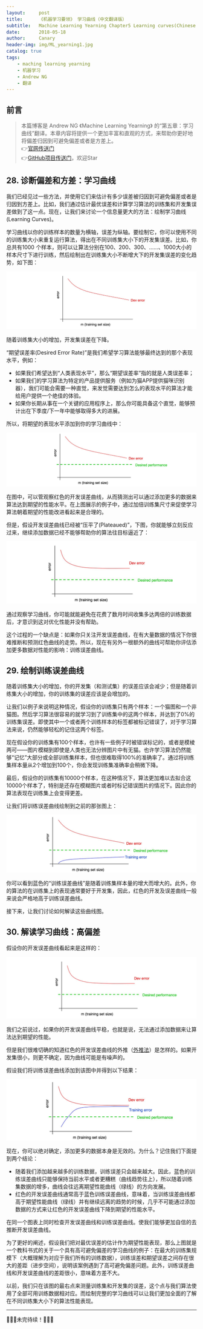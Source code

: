 ```yaml
---
layout:     post
title:      《机器学习要领》 学习曲线（中文翻译版）
subtitle:   Machine Learning Yearning Chapter5 Learning curves(Chinese ver)
date:       2018-05-18
author:     Canary
header-img: img/ML_yearning1.jpg
catalog: true
tags:
    - maching learning yearning
    - 机器学习
    - Andrew NG
    - 翻译
---
```


## 前言

> 本篇博客是 Andrew NG 《Machine Learning Yearning》 的“第五章：学习曲线”翻译。本章内容将提供一个更加丰富和直观的方式，来帮助你更好地将偏差归因到可避免偏差或者是方差上。   
👉[官网传送门](http://www.mlyearning.org/)<br>
👉[GitHub项目传送门](https://github.com/AlbertHG/Machine-Learning-Yearning-Chinese-ver)，欢迎Star

## 28. 诊断偏差和方差：学习曲线

我们已经见过一些方法，并使用它们来估计有多少误差被归因到可避免偏差或者是归因到方差上。比如，我们通过估计最优误差和计算学习算法的训练集和开发集误差做到了这一点。现在，让我们来讨论一个信息量更大的方法：绘制学习曲线(Learning Curves)。

学习曲线以你的训练样本的数量为横轴，误差为纵轴。要绘制它，你可以使用不同的训练集大小来重复运行算法，得出在不同训练集大小下的开发集误差。比如，你总共有1000 个样本，则可以让算法分别在100、200、300、……、1000大小的样本尺寸下进行训练，然后绘制出在训练集大小不断增大下的开发集误差的变化趋势，如下图：

![](https://raw.githubusercontent.com/AlbertHG/alberthg.github.io/master/makedown_img/20180422mlyearning/11.png)

随着训练集大小的增加，开发集误差在下降。

“期望误差率(Desired Error Rate)”是我们希望学习算法能够最终达到的那个表现水平，例如：

- 如果我们希望达到“人类表现水平”，那么“期望误差率”指的就是人类误差率；
- 如果我们的学习算法为特定的产品提供服务（例如为猫APP提供猫咪识别器），我们可能会需要一种直觉，来发觉需要达到怎么的表现水平的算法才能给用户提供一个绝佳的体验。
- 如果你长期从事在一个关键的应用程序上，那么你可能具备这个直觉，能够预计出在下季度/下一年中能够取得多大的进展。

所以，将期望的表现水平添加到你的学习曲线中：

![](https://raw.githubusercontent.com/AlbertHG/alberthg.github.io/master/makedown_img/20180422mlyearning/12.png)

在图中，可以管观察红色的开发误差曲线，从而猜测出可以通过添加更多的数据来算法达到期望的性能水平。在上图展示的例子中，通过加倍训练集尺寸来促使学习算法朝着期望的性能改进看起来是合理的。

但是，假设开发误差曲线已经被“压平了(Plateaued)”，下图，你就能够立刻反应过来，继续添加数据已经不能够帮助你的算法往目标逼近了：

![](https://raw.githubusercontent.com/AlbertHG/alberthg.github.io/master/makedown_img/20180422mlyearning/13.png)

通过观察学习曲线，你可能就能避免在花费了数月时间收集多达两倍的训练数据后，才意识到这对优化性能并没有帮助。

这个过程的一个缺点是：如果你只关注开发误差曲线，在有大量数据的情况下你很难推断和预测红色曲线的走势。所以，现在有另外一根额外的曲线可帮助你评估添加更多数据对性能的影响：训练误差曲线。

## 29. 绘制训练误差曲线

随着训练集大小的增加，你的开发集（和测试集）的误差应该会减少；但是随着训练集大小的增加，你的训练集的误差应该是会增加的。

让我们以例子来说明这种情况，假设你的训练集只有两个样本：一个猫图和一个非猫图。然后学习算法很容易的就学习到了训练集中的这两个样本，并达到了0%的训练集误差。即使其中一个或者两个训练样本的标签都被标记错误了，对于学习算法来说，仍然能够轻松的记住这两个标签。

现在假设你的训练集有100个样本，也许有一些例子时被错误标记的，或者是模棱两可——图片模糊到即使是人类也无法分辨图片中有无猫。也许学习算法仍然能够“记忆”大部分或全部训练集样本，但也很难取得100%的准确率了。通过将训练集样本量从2个增加到100个，你会发现训练集准确率会稍微下降。

最后，假设你的训练集有10000个样本，在这种情况下，算法更加难以去拟合这10000个样本了，特别是还存在模糊图片或者时标记错误图片的情况下。因此你的算法表现在训练集上会变得更差。

让我们将训练误差曲线绘制到之前的那张图上：

![](https://raw.githubusercontent.com/AlbertHG/alberthg.github.io/master/makedown_img/20180422mlyearning/14.png)

你可以看到蓝色的“训练误差曲线”是随着训练集样本量的增大而增大的。此外，你的算法的在训练集上的表现通常要好于开发集，因此，红色的开发及误差曲线一般来说会严格地高于训练误差曲线。

接下来，让我们讨论如何解读这些曲线图。

## 30. 解读学习曲线：高偏差

假设你的开发误差曲线看起来是这样的：

![](https://raw.githubusercontent.com/AlbertHG/alberthg.github.io/master/makedown_img/20180422mlyearning/15.png)

我们之前说过，如果你的开发误差曲线平稳，也就是说，无法通过添加数据来让算法达到期望的性能。

但是我们很难切确的知道红色的开发误差曲线的外推（[外推法](https://baike.baidu.com/item/%E5%A4%96%E6%8E%A8%E6%B3%95)）是怎样的。如果开发集很小，则更不确定，因为曲线可能是有噪声的。

假设我们将训练误差曲线添加到该图中并得到以下结果：

![](https://raw.githubusercontent.com/AlbertHG/alberthg.github.io/master/makedown_img/20180422mlyearning/16.png)

现在，你可以绝对确定，添加更多的数据本身是无效的。为什么？记住我们下面提到两个结论：

- 随着我们添加越来越多的训练数据，训练误差只会越来越大。因此，蓝色的训练误差曲线只能够保持当前水平或者更糟糕（曲线趋势往上），所以随着训练集数据的增多，曲线会往远离期望性能曲线（绿线）的方向发展。
- 红色的开发误差曲线通常高于蓝色训练误差曲线，意味着，当训练误差曲线都高于期望性能曲线（绿线）并有继续远离的趋势的时候，几乎不可能通过添加数据的方式来让红色的开发误差曲线下降到期望的性能水平。

在同一个图表上同时检查开发误差曲线和训练误差曲线。使我们能够更加自信的去推断开发误差曲线。

为了更好的阐述，假设我们把对最优误差的估计作为期望性能表现，那么上图就是一个教科书式的关于一个具有高可避免偏差的学习曲线的例子：在最大的训练集规模下（大概理解为对应于我们所有的训练数据），训练误差和期望误差之间存在很大的差距（进步空间），说明该案例遇到了高可避免偏差问题。此外，训练误差曲线和开发误差曲线的差距很小，意味着方差不大。

以前，我们只在该图的最右点来测量训练集和开发集的误差，这个点与我们算法使用了全部可用训练数据相对应。而绘制完整的学习曲线可以让我们更加全面的了解在不同训练集大小下的算法性能表现。

------


🚧🚧🚧未完待续！🚧🚧🚧